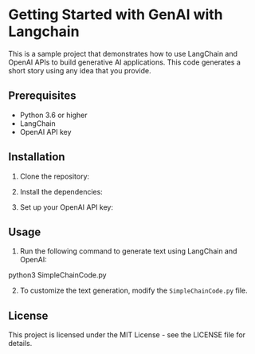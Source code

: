 # Getting Started with GenAI with Langchain

This is a sample project that demonstrates how to use LangChain and OpenAI APIs to build generative AI applications.
This code generates a short story using any idea that you provide.

## Prerequisites

- Python 3.6 or higher
- LangChain
- OpenAI API key

## Installation

1. Clone the repository:


2. Install the dependencies:


3. Set up your OpenAI API key:


## Usage

1. Run the following command to generate text using LangChain and OpenAI:


python3 SimpleChainCode.py


2. To customize the text generation, modify the `SimpleChainCode.py` file.

## License

This project is licensed under the MIT License - see the LICENSE file for details.
